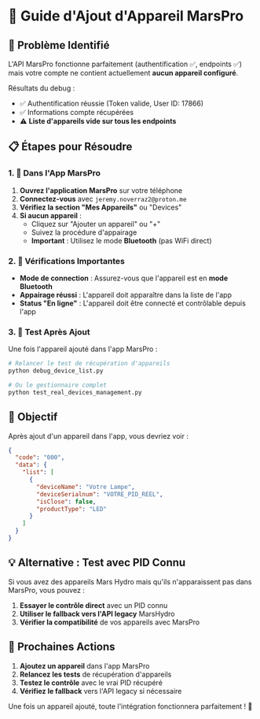 # 📱 Guide d'Ajout d'Appareil MarsPro

## 🎯 Problème Identifié

L'API MarsPro fonctionne parfaitement (authentification ✅, endpoints ✅) mais votre compte ne contient actuellement **aucun appareil configuré**.

Résultats du debug :
- ✅ Authentification réussie (Token valide, User ID: 17866)
- ✅ Informations compte récupérées 
- ⚠️ **Liste d'appareils vide sur tous les endpoints**

## 📋 Étapes pour Résoudre

### 1. 📱 Dans l'App MarsPro

1. **Ouvrez l'application MarsPro** sur votre téléphone
2. **Connectez-vous** avec `jeremy.noverraz2@proton.me`
3. **Vérifiez la section "Mes Appareils"** ou "Devices"
4. **Si aucun appareil** :
   - Cliquez sur "Ajouter un appareil" ou "+"
   - Suivez la procédure d'appairage
   - **Important** : Utilisez le mode **Bluetooth** (pas WiFi direct)

### 2. 🔧 Vérifications Importantes

- **Mode de connection** : Assurez-vous que l'appareil est en **mode Bluetooth**
- **Appairage réussi** : L'appareil doit apparaître dans la liste de l'app
- **Status "En ligne"** : L'appareil doit être connecté et contrôlable depuis l'app

### 3. 🧪 Test Après Ajout

Une fois l'appareil ajouté dans l'app MarsPro :

```bash
# Relancer le test de récupération d'appareils
python debug_device_list.py

# Ou le gestionnaire complet  
python test_real_devices_management.py
```

## 🎯 Objectif

Après ajout d'un appareil dans l'app, vous devriez voir :
```json
{
  "code": "000",
  "data": {
    "list": [
      {
        "deviceName": "Votre Lampe",
        "deviceSerialnum": "VOTRE_PID_REEL",
        "isClose": false,
        "productType": "LED"
      }
    ]
  }
}
```

## 💡 Alternative : Test avec PID Connu

Si vous avez des appareils Mars Hydro mais qu'ils n'apparaissent pas dans MarsPro, vous pouvez :

1. **Essayer le contrôle direct** avec un PID connu
2. **Utiliser le fallback vers l'API legacy** MarsHydro
3. **Vérifier la compatibilité** de vos appareils avec MarsPro

## 🔄 Prochaines Actions

1. **Ajoutez un appareil** dans l'app MarsPro
2. **Relancez les tests** de récupération d'appareils  
3. **Testez le contrôle** avec le vrai PID récupéré
4. **Vérifiez le fallback** vers l'API legacy si nécessaire

Une fois un appareil ajouté, toute l'intégration fonctionnera parfaitement ! 🎉 